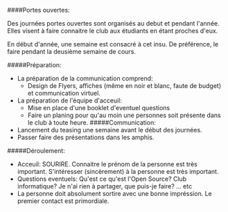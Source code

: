 ####Portes ouvertes:

Des journées portes ouvertes sont organisés au debut et pendant l'année. Elles visent à faire connaitre le club aux étudiants en étant proches d'eux. 

En début d'année, une semaine est consacré à cet insu. De préférence, le faire pendant la deusième semaine de cours.

#####Préparation:
- La préparation de la communication comprend:
	- Design de Flyers, affiches (même en noir et blanc, faute de budget) et communication virtuel.
- La préparation de l'équipe d'acceuil:
	- Mise en place d'une booklet d'eventuel questions 
	- Faire un planing pour qu'au moin une personnes soit présente dans le club à toute heure. 
#####Communication:
- Lancement du teasing une semaine avant le début des journées.
- Passer faire des présentations dans les amphis.

#####Déroulement:
- Acceuil: SOURIRE. Connaitre le prénom de la personne est très important. S'intéresser (sincèrement) à la personne est très important.
- Questions eventuels: Qu'est ce qu'est l'Open Source? Club informatique? Je n'ai rien à partager, que puis-je faire? ... etc
- La personne doit absolument sortire avec une bonne impréssion. Le premier contact est primordiale.
